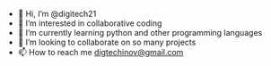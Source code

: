 - 👋 Hi, I’m @digitech21
- 👀 I’m interested in collaborative coding
- 🌱 I’m currently learning python and other programming languages
- 💞️ I’m looking to collaborate on so many projects
- 📫 How to reach me digtechinov@gmail.com

<!---
digitech21/digitech21 is a ✨ special ✨ repository because its `README.md` (this file) appears on your GitHub profile.
You can click the Preview link to take a look at your changes.
--->
